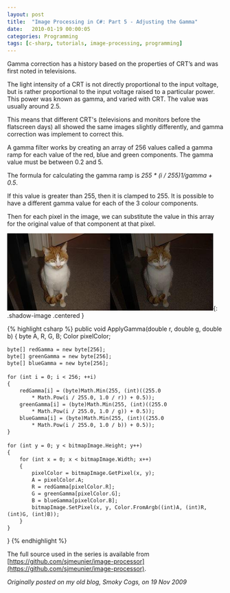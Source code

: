 ```yaml
---
layout: post
title:  "Image Processing in C#: Part 5 - Adjusting the Gamma"
date:   2010-01-19 00:00:05
categories: Programming
tags: [c-sharp, tutorials, image-processing, programming]
---
```


Gamma correction has a history based on the properties of CRT’s and was first noted in televisions.

The light intensity of a CRT is not directly proportional to the input voltage, but is rather proportional to the input voltage raised to a particular power. This power was known as gamma, and varied with CRT. The value was usually around 2.5.

This means that different CRT's (televisions and monitors before the flatscreen days) all showed the same images slightly differently, and gamma correction was implement to correct this.

A gamma filter works by creating an array of 256 values called a gamma ramp for each value of the red, blue and green components. The gamma value must be between 0.2 and 5.

The formula for calculating the gamma ramp is _255 * (i / 255)1/gamma + 0.5_.

If this value is greater than 255, then it is clamped to 255. It is possible to have a different gamma value for each of the 3 colour components.

Then for each pixel in the image, we can substitute the value in this array for the original value of that component at that pixel.
<!--more-->

![Gamma](/assets/images/blog/Garfield-Gamma.jpg){: .shadow-image .centered }

{% highlight csharp %}
public void ApplyGamma(double r, double g, double b)
{
	byte A, R, G, B;
	Color pixelColor;

	byte[] redGamma = new byte[256];
	byte[] greenGamma = new byte[256];
	byte[] blueGamma = new byte[256];

	for (int i = 0; i < 256; ++i)
	{
		redGamma[i] = (byte)Math.Min(255, (int)((255.0
			* Math.Pow(i / 255.0, 1.0 / r)) + 0.5));
		greenGamma[i] = (byte)Math.Min(255, (int)((255.0
			* Math.Pow(i / 255.0, 1.0 / g)) + 0.5));
		blueGamma[i] = (byte)Math.Min(255, (int)((255.0
			* Math.Pow(i / 255.0, 1.0 / b)) + 0.5));
	}

	for (int y = 0; y < bitmapImage.Height; y++)
	{
		for (int x = 0; x < bitmapImage.Width; x++)
		{
			pixelColor = bitmapImage.GetPixel(x, y);
			A = pixelColor.A;
			R = redGamma[pixelColor.R];
			G = greenGamma[pixelColor.G];
			B = blueGamma[pixelColor.B];
			bitmapImage.SetPixel(x, y, Color.FromArgb((int)A, (int)R, (int)G, (int)B));
		}
	}
}
{% endhighlight %}

The full source used in the series is available from [https://github.com/sjmeunier/image-processor](https://github.com/sjmeunier/image-processor).

_Originally posted on my old blog, Smoky Cogs, on 19 Nov 2009_
